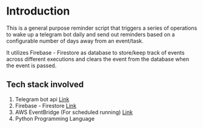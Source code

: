 # Introduction
This is a general purpose reminder script that triggers a series of operations to wake up a telegram bot daily and send out reminders based on a configurable number of days away from an event/task.

It utilizes Firebase - Firestore as database to store/keep track of events across different executions and clears the event from the database when the event is passed.


## Tech stack involved
1. Telegram bot api [Link]()
2. Firebase - Firestore [Link]()
3. AWS EventBridge (For scheduled running) [Link]()
4. Python Programming Language
